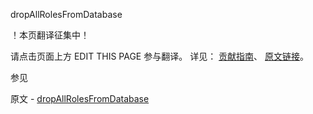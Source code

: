  dropAllRolesFromDatabase

 ！本页翻译征集中！

请点击页面上方 EDIT THIS PAGE 参与翻译。
详见：
[贡献指南]( https://github.com/JinMuInfo/MongoDB-Manual-zh/blob/master/CONTRIBUTING.md )、
[原文链接](  https://docs.mongodb.com/manual/reference/command/dropAllRolesFromDatabase/  )。

 参见

原文 - [dropAllRolesFromDatabase]( https://docs.mongodb.com/manual/reference/command/dropAllRolesFromDatabase/ )

